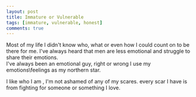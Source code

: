 ```yaml
---
layout: post
title: Immature or Vulnerable
tags: [immature, vulnerable, honest]
comments: true
---
```

Most of my life I didn't know who, what or even how I could count on to be there for me.
I've always heard that men are less emotional and struggle to share their emotions.  
I've always been an emotional guy, right or wrong I use my emotions\feelings as my northern star.  

I like who I am , I'm not ashamed of any of my scares.
every scar I have is from fighting for someone or something I love.
